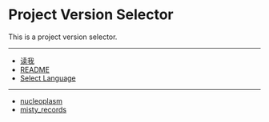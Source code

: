 # Project Version Selector

This is a project version selector.

- -- 
- [读我](README_SZH.md)
- [README](README_SEN.md)
- [Select Language](SELECT_LANGUAGE.md)

---

- [nucleoplasm](nucleoplasm/index.md)
- [misty_records](misty_records/index.md)
